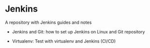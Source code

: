 # Jenkins
A repository with Jenkins guides and notes

* Jenkins and Git: how to set up Jenkins on Linux and Git repository

* Virtualenv: Test with virtualenv and Jenkins (CI/CD)
